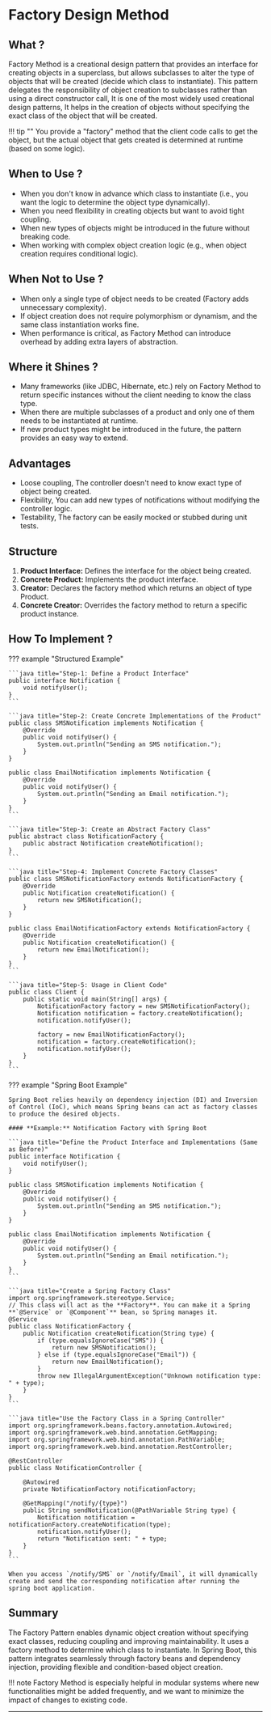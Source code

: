 # **Factory Design Method**

## **What ?**

Factory Method is a creational design pattern that provides an interface for creating objects in a superclass, but allows subclasses to alter the type of objects that will be created (decide which class to instantiate). This pattern delegates the responsibility of object creation to subclasses rather than using a direct constructor call, It is one of the most widely used creational design patterns, It helps in the creation of objects without specifying the exact class of the object that will be created.

!!! tip ""
    You provide a "factory" method that the client code calls to get the object, but the actual object that gets created is determined at runtime (based on some logic).


## **When to Use ?**
- When you don't know in advance which class to instantiate (i.e., you want the logic to determine the object type dynamically).
- When you need flexibility in creating objects but want to avoid tight coupling.
- When new types of objects might be introduced in the future without breaking code.
- When working with complex object creation logic (e.g., when object creation requires conditional logic).


## **When Not to Use ?**
- When only a single type of object needs to be created (Factory adds unnecessary complexity).
- If object creation does not require polymorphism or dynamism, and the same class instantiation works fine.
- When performance is critical, as Factory Method can introduce overhead by adding extra layers of abstraction.


## **Where it Shines ?**
- Many frameworks (like JDBC, Hibernate, etc.) rely on Factory Method to return specific instances without the client needing to know the class type.
- When there are multiple subclasses of a product and only one of them needs to be instantiated at runtime.
- If new product types might be introduced in the future, the pattern provides an easy way to extend.


## **Advantages**
- Loose coupling, The controller doesn't need to know exact type of object being created.
- Flexibility, You can add new types of notifications without modifying the controller logic.
- Testability, The factory can be easily mocked or stubbed during unit tests.


## **Structure**

1. **Product Interface:** Defines the interface for the object being created.
2. **Concrete Product:** Implements the product interface.
3. **Creator:** Declares the factory method which returns an object of type Product.
4. **Concrete Creator:** Overrides the factory method to return a specific product instance.


## **How To Implement ?**

??? example "Structured Example"

    ```java title="Step-1: Define a Product Interface"
    public interface Notification {
        void notifyUser();
    }
    ```

    ```java title="Step-2: Create Concrete Implementations of the Product"
    public class SMSNotification implements Notification {
        @Override
        public void notifyUser() {
            System.out.println("Sending an SMS notification.");
        }
    }

    public class EmailNotification implements Notification {
        @Override
        public void notifyUser() {
            System.out.println("Sending an Email notification.");
        }
    }
    ```

    ```java title="Step-3: Create an Abstract Factory Class"
    public abstract class NotificationFactory {
        public abstract Notification createNotification();
    }
    ```

    ```java title="Step-4: Implement Concrete Factory Classes"
    public class SMSNotificationFactory extends NotificationFactory {
        @Override
        public Notification createNotification() {
            return new SMSNotification();
        }
    }

    public class EmailNotificationFactory extends NotificationFactory {
        @Override
        public Notification createNotification() {
            return new EmailNotification();
        }
    }
    ```

    ```java title="Step-5: Usage in Client Code"
    public class Client {
        public static void main(String[] args) {
            NotificationFactory factory = new SMSNotificationFactory();
            Notification notification = factory.createNotification();
            notification.notifyUser();

            factory = new EmailNotificationFactory();
            notification = factory.createNotification();
            notification.notifyUser();
        }
    }
    ```

??? example "Spring Boot Example"

    Spring Boot relies heavily on dependency injection (DI) and Inversion of Control (IoC), which means Spring beans can act as factory classes to produce the desired objects.

    #### **Example:** Notification Factory with Spring Boot

    ```java title="Define the Product Interface and Implementations (Same as Before)"
    public interface Notification {
        void notifyUser();
    }

    public class SMSNotification implements Notification {
        @Override
        public void notifyUser() {
            System.out.println("Sending an SMS notification.");
        }
    }

    public class EmailNotification implements Notification {
        @Override
        public void notifyUser() {
            System.out.println("Sending an Email notification.");
        }
    }
    ```

    ```java title="Create a Spring Factory Class"
    import org.springframework.stereotype.Service;
    // This class will act as the **Factory**. You can make it a Spring **`@Service` or `@Component`** bean, so Spring manages it.
    @Service
    public class NotificationFactory {
        public Notification createNotification(String type) {
            if (type.equalsIgnoreCase("SMS")) {
                return new SMSNotification();
            } else if (type.equalsIgnoreCase("Email")) {
                return new EmailNotification();
            }
            throw new IllegalArgumentException("Unknown notification type: " + type);
        }
    }
    ```

    ```java title="Use the Factory Class in a Spring Controller"
    import org.springframework.beans.factory.annotation.Autowired;
    import org.springframework.web.bind.annotation.GetMapping;
    import org.springframework.web.bind.annotation.PathVariable;
    import org.springframework.web.bind.annotation.RestController;

    @RestController
    public class NotificationController {

        @Autowired
        private NotificationFactory notificationFactory;

        @GetMapping("/notify/{type}")
        public String sendNotification(@PathVariable String type) {
            Notification notification = notificationFactory.createNotification(type);
            notification.notifyUser();
            return "Notification sent: " + type;
        }
    }
    ```

    When you access `/notify/SMS` or `/notify/Email`, it will dynamically create and send the corresponding notification after running the spring boot application.


## **Summary**

The Factory Pattern enables dynamic object creation without specifying exact classes, reducing coupling and improving maintainability. It uses a factory method to determine which class to instantiate. In Spring Boot, this pattern integrates seamlessly through factory beans and dependency injection, providing flexible and condition-based object creation.

!!! note
    Factory Method is especially helpful in modular systems where new functionalities might be added frequently, and we want to minimize the impact of changes to existing code.

---